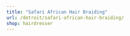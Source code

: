 ```yaml
---
title: "Safari African Hair Braiding"
url: /detroit/safari-african-hair-braiding/
shop: hairdresser
---
```

